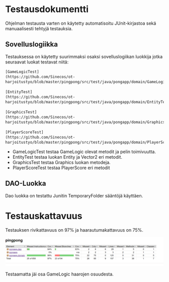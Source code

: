# Testausdokumentti

Ohjelman testausta varten on käytetty automatisoitu JUnit-kirjastoa sekä manuaalisesti tehtyjä testauksia.

## Sovelluslogiikka

Testauksessa on käytetty suurimmaksi osaksi sovelluslogiikan luokkija jotka seuraavat luokat testavat niitä:

```
[GameLogicTest]
(https://github.com/Sinecos/ot-harjoitustyo/blob/master/pingpong/src/test/java/pongapp/domain/GameLogicTest.java)

[EntityTest]
(https://github.com/Sinecos/ot-harjoitustyo/blob/master/pingpong/src/test/java/pongapp/domain/EntityTest.java)

[GraphicsTest]
(https://github.com/Sinecos/ot-harjoitustyo/blob/master/pingpong/src/test/java/pongapp/domain/GraphicsTest.java)

[PlayerScoreTest]
(https://github.com/Sinecos/ot-harjoitustyo/blob/master/pingpong/src/test/java/pongapp/domain/PlayerScoreTest.java)

```

- GameLogicTest testaa GameLogic olevat metodit ja pelin toimivuutta.
- EntityTest testaa luokan Entity ja Vector2 eri metodit.
- GraphicsTest testaa Graphics luokan metodeja.
- PlayerScoreTest testaa PlayerScore eri metodit

## DAO-Luokka

Dao luokka on testattu Junitin TemporaryFolder sääntöjä käyttäen.

# Testauskattavuus

Testauksen rivikattavuus on 97% ja haarautumakattavuus on 75%.

<img src="https://github.com/Sinecos/ot-harjoitustyo/blob/master/pingpong/dokumentaatio/kuvat/test.png" width="800">

Testaamatta jäi osa GameLogic haarojen osuudesta. 